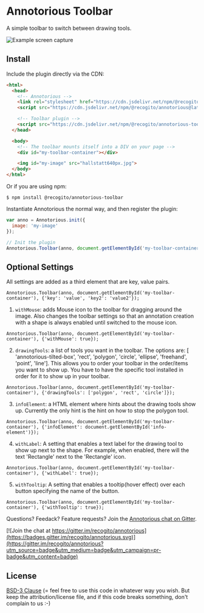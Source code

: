 # Annotorious Toolbar

A simple toolbar to switch between drawing tools.

![Example screen capture](screencap.gif)

## Install

Include the plugin directly via the CDN:

```html
<html>
  <head>
    <!-- Annotorious -->
    <link rel="stylesheet" href="https://cdn.jsdelivr.net/npm/@recogito/annotorious@latest/dist/annotorious.min.css">
    <script src="https://cdn.jsdelivr.net/npm/@recogito/annotorious@latest/dist/annotorious.min.js"></script>

    <!-- Toolbar plugin -->
    <script src="https://cdn.jsdelivr.net/npm/@recogito/annotorious-toolbar@latest/dist/annotorious-toolbar.min.js"></script>
  </head>

  <body>
    <!-- The toolbar mounts itself into a DIV on your page -->
    <div id="my-toolbar-container"></div>

    <img id="my-image" src="hallstatt640px.jpg">
  </body>
</html>
```

Or if you are using npm:

``` 
$ npm install @recogito/annotorious-toolbar
```

Instantiate Annotorious the normal way, and then register the plugin:

```js
var anno = Annotorious.init({
  image: 'my-image'
});

// Init the plugin
Annotorious.Toolbar(anno, document.getElementById('my-toolbar-container'));
```

## Optional Settings

All settings are added as a third element that are key, value pairs. 

```
Annotorious.Toolbar(anno, document.getElementById('my-toolbar-container'), {'key': 'value', 'key2': 'value2'});
```
1. `withMouse`: adds Mouse icon to the toolbar for dragging around the image. Also changes the toolbar settings so that an annotation creation with a shape is always enabled until switched to the mouse icon.

```
Annotorious.Toolbar(anno, document.getElementById('my-toolbar-container'), {'withMouse': true});
```

2. `drawingTools`: a list of tools you want in the toolbar. The options are: [ 'annotorious-tilted-box', 'rect', 'polygon', 'circle', 'ellipse', 'freehand', 'point', 'line']. This allows you to order your toolbar in the order/items you want to show up. You have to have the specific tool installed in order for it to show up in your toolbar.

```
Annotorious.Toolbar(anno, document.getElementById('my-toolbar-container'), {'drawingTools': ['polygon', 'rect', 'circle']});
```

3. `infoElement`: a HTML element where hints about the drawing tools show up. Currently the only hint is the hint on how to stop the polygon tool.

```
Annotorious.Toolbar(anno, document.getElementById('my-toolbar-container'), {'infoElement': document.getElementById('info-element')});
```

4. `withLabel`: A setting that enables a text label for the drawing tool to show up next to the shape. For example, when enabled, there will the text 'Rectangle' next to the 'Rectangle' icon.

```
Annotorious.Toolbar(anno, document.getElementById('my-toolbar-container'), {'withLabel': true});
```

5. `withTooltip`: A setting that enables a tooltip(hover effect) over each button specifying the name of the button.

```
Annotorious.Toolbar(anno, document.getElementById('my-toolbar-container'), {'withTooltip': true});
```

Questions? Feedack? Feature requests? Join the [Annotorious chat on Gitter](https://gitter.im/recogito/annotorious).

[![Join the chat at https://gitter.im/recogito/annotorious](https://badges.gitter.im/recogito/annotorious.svg)](https://gitter.im/recogito/annotorious?utm_source=badge&utm_medium=badge&utm_campaign=pr-badge&utm_content=badge)

## License

[BSD-3 Clause](https://github.com/recogito/recogito-client-plugins/blob/main/packages/annotorious-tilted-box/LICENSE) (= feel 
free to use this code in whatever way you wish. But keep the attribution/license file, 
and if this code breaks something, don't complain to us :-)
